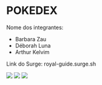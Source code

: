 # POKEDEX

Nome dos integrantes: 
- Barbara Zau
- Déborah Luna
- Arthur Kelvim

Link do Surge: royal-guide.surge.sh

<img src="https://user-images.githubusercontent.com/94840033/157994599-fe094ee3-fe92-47c5-ab44-9f6d63aef694.png">
<img src="https://user-images.githubusercontent.com/94840033/157994582-bcf23048-f224-43d6-8f2d-389d9b4b9d16.png">
<img src="https://user-images.githubusercontent.com/94840033/157994555-3b1994a8-0376-4314-bed4-2f90b2ab6716.png">
